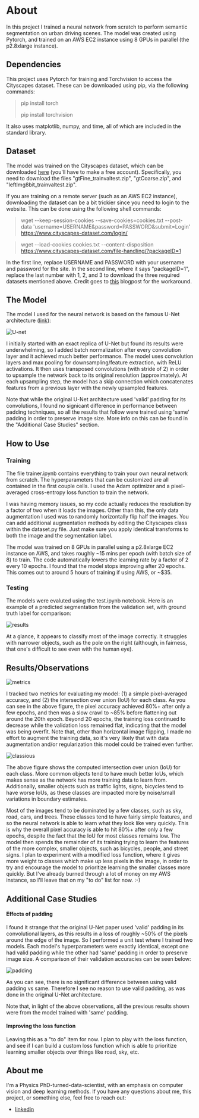 # About

In this project I trained a neural network from scratch to perform semantic segmentation on urban driving scenes. The model was created using Pytorch, and trained on an AWS EC2 instance using 8 GPUs in parallel (the p2.8xlarge instance).

## Dependencies

This project uses Pytorch for training and Torchvision to access the Cityscapes dataset. These can be downloaded using pip, via the following commands:

> pip install torch
>
> pip install torchvision

It also uses matplotlib, numpy, and time, all of which are included in the standard library.

## Dataset

The model was trained on the Cityscapes dataset, which can be downloaded [here](https://www.cityscapes-dataset.com/downloads/) (you'll have to make a free account). Specifically, you need to download the files "gtFine_trainvaltest.zip", "gtCoarse.zip", and "leftImg8bit_trainvaltest.zip". 

If you are training on a remote server (such as an AWS EC2 instance), downloading the dataset can be a bit trickier since you need to login to the website. This can be done using the following shell commands:

> wget --keep-session-cookies --save-cookies=cookies.txt --post-data 'username=USERNAME&password=PASSWORD&submit=Login' https://www.cityscapes-dataset.com/login/

> wget --load-cookies cookies.txt --content-disposition https://www.cityscapes-dataset.com/file-handling/?packageID=1

In the first line, replace USERNAME and PASSWORD with your username and password for the site. In the second line, where it says "packageID=1", replace the last number with 1, 2, and 3 to download the three required datasets mentioned above. Credit goes to [this](https://towardsdatascience.com/download-city-scapes-dataset-with-script-3061f87b20d7) blogpost for the workaround.

## The Model

The model I used for the neural network is based on the famous U-Net architecture ([link](https://arxiv.org/abs/1505.04597)):

![U-net](images/u-net-architecture.png)

I initially started with an exact replica of U-Net but found its results were underwhelming, so I added batch normalization after every convolution layer and it achieved much better performance. The model uses convolution layers and max pooling for downsampling/feature extraction, with ReLU activations. It then uses transposed convolutions (with stride of 2) in order to upsample the network back to its original resolution (approximately). At each upsampling step, the model has a skip connection which concatenates features from a previous layer with the newly upsampled features. 

Note that while the original U-Net architecture used 'valid' padding for its convolutions, I found no signicant difference in performance between padding techniques, so all the results that follow were trained using 'same' padding in order to preserve image size. More info on this can be found in the "Additional Case Studies" section.

## How to Use

### Training

The file trainer.ipynb contains everything to train your own neural network from scratch. The hyperparameters that can be customized are all contained in the first couple cells. I used the Adam optimizer and a pixel-averaged cross-entropy loss function to train the network.

I was having memory issues, so my code actually reduces the resolution by a factor of two when it loads the images. Other than this, the only data augmentation I used was to randomly horizontally flip half the images. You can add additional augmentation methods by editing the Cityscapes class within the dataset.py file. Just make sure you apply identical transforms to both the image and the segmentation label. 

The model was trained on 8 GPUs in parallel using a p2.8xlarge EC2 instance on AWS, and takes roughly ~15 mins per epoch (with batch size of 8) to train. The code automatically lowers the learning rate by a factor of 2 every 10 epochs. I found that the model stops improving after 20 epochs. This comes out to around 5 hours of training if using AWS, or ~$35.

### Testing

The models were evaluted using the test.ipynb notebook. Here is an example of a predicted segmentation from the validation set, with ground truth label for comparison:

![results](images/results.png)

At a glance, it appears to classify most of the image correctly. It struggles with narrower objects, such as the pole on the right (although, in fairness, that one's difficult to see even with the human eye).

## Results/Observations

![metrics](images/metrics.png)

I tracked two metrics for evaluating my model: (1) a simple pixel-averaged accuracy, and (2) the intersection over union (IoU) for each class. As you can see in the above figure, the pixel accuracy achieved 80%+ after only a few epochs, and then was a slow crawl to ~85% before flattening out around the 20th epoch. Beyond 20 epochs, the training loss continued to decrease while the validation loss remained flat, indicating that the model was being overfit. Note that, other than horizontal image flipping, I made no effort to augment the training data, so it's very likely that with data augmentation and/or regularization this model could be trained even further.


![classious](images/classious.png)

The above figure shows the computed intersection over union (IoU) for each class. More common objects tend to have much better IoUs, which makes sense as the network has more training data to learn from. Additionally, smaller objects such as traffic lights, signs, bicycles tend to have worse IoUs, as these classes are impacted more by noise/small variations in boundary estimates. 

Most of the images tend to be dominated by a few classes, such as sky, road, cars, and trees. These classes tend to have fairly simple features, and so the neural network is able to learn what they look like very quickly. This is why the overall pixel accuracy is able to hit 80%+ after only a few epochs, despite the fact that the IoU for most classes remains low. The model then spends the remainder of its training trying to learn the features of the more complex, smaller objects, such as bicycles, people, and street signs. I plan to experiment with a modified loss function, where it gives more weight to classes which make up less pixels in the image, in order to try and encourage the model to prioritize learning the smaller classes more quickly. But I've already burned through a lot of money on my AWS instance, so I'll leave that on my "to do" list for now. :-)

## Additional Case Studies

#### Effects of padding

I found it strange that the original U-Net paper used 'valid' padding in its convolutional layers, as this results in a loss of roughly ~50% of the pixels around the edge of the image. So I performed a unit test where I trained two models. Each model's hyperparameters were exactly identical, except one had valid padding while the other had 'same' padding in order to preserve image size. A comparison of their validation accuracies can be seen below:

![padding](images/padding.png)

As you can see, there is no significant difference between using valid padding vs same. Therefore I see no reason to use valid padding, as was done in the original U-Net architecture. 

Note that, in light of the above observations, all the previous results shown were from the model trained with 'same' padding.

#### Improving the loss function

Leaving this as a "to do" item for now. I plan to play with the loss function, and see if I can build a custom loss function which is able to prioritize learning smaller objects over things like road, sky, etc. 

## About me

I'm a Physics PhD-turned-data-scientist, with an emphasis on computer vision and deep learning methods. If you have any questions about me, this project, or something else, feel free to reach out:

* [linkedin](https://www.linkedin.com/in/jeffsrobertson/)
